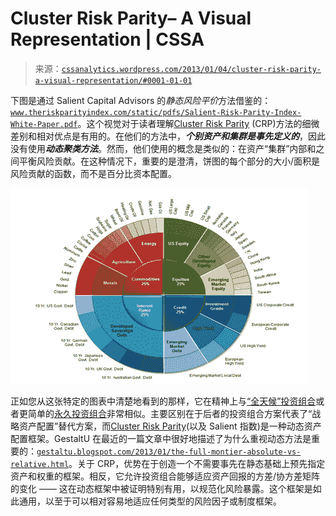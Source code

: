 <!--yml

category: 未分类

date: 2024-05-12 18:03:22

-->

# Cluster Risk Parity– A Visual Representation | CSSA

> 来源：[`cssanalytics.wordpress.com/2013/01/04/cluster-risk-parity-a-visual-representation/#0001-01-01`](https://cssanalytics.wordpress.com/2013/01/04/cluster-risk-parity-a-visual-representation/#0001-01-01)

下图是通过 Salient Capital Advisors 的*静态风险平价*方法借鉴的：[`www.theriskparityindex.com/static/pdfs/Salient-Risk-Parity-Index-White-Paper.pdf`](http://www.theriskparityindex.com/static/pdfs/Salient-Risk-Parity-Index-White-Paper.pdf)。这个视觉对于读者理解[Cluster Risk Parity](https://cssanalytics.wordpress.com/2013/01/03/cluster-risk-parity/ "Cluster Risk Parity") (CRP)方法的细微差别和相对优点是有用的。在他们的方法中，***个别资产和集群是事先定义的***，因此没有使用***动态聚类方法***。然而，他们使用的概念是类似的：在资产“集群”内部和之间平衡风险贡献。在这种情况下，重要的是澄清，饼图的每个部分的大小/面积是风险贡献的函数，而不是百分比资本配置。

![Cluster Risk Parity](img/1a8f9c8c4ef315e88085b0d94c5a07a4.png)

正如您从这张特定的图表中清楚地看到的那样，它在精神上与[“全天候”投资组合](https://cssanalytics.wordpress.com/2012/11/07/the-all-weather-portfolio-derivation/ "The “All-Weather” Portfolio Derivation")或者更简单的[永久投资组合](https://cssanalytics.wordpress.com/2012/11/01/permanent-portfolio-derivation-and-historical-performance/ "Permanent Portfolio Derivation and Historical Performance")非常相似。主要区别在于后者的投资组合方案代表了“战略资产配置”替代方案，而[Cluster Risk Parity](https://cssanalytics.wordpress.com/2013/01/03/cluster-risk-parity/ "Cluster Risk Parity")(以及 Salient 指数)是一种动态资产配置框架。GestaltU 在最近的一篇文章中很好地描述了为什么重视动态方法是重要的：[`gestaltu.blogspot.com/2013/01/the-full-montier-absolute-vs-relative.html`](http://gestaltu.blogspot.com/2013/01/the-full-montier-absolute-vs-relative.html)。关于 CRP，优势在于创造一个不需要事先在静态基础上预先指定资产和权重的框架。相反，它允许投资组合能够适应资产回报的方差/协方差矩阵的变化 —— 这在动态框架中被证明特别有用，以规范化风险暴露。这个框架是如此通用，以至于可以相对容易地适应任何类型的风险因子或制度框架。
